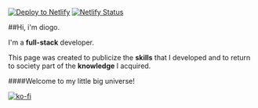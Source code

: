 [![Deploy to Netlify](https://www.netlify.com/img/deploy/button.svg)](https://diogodeveloper.netlify.com?repository=https://github.com/ArikBartzadok/my-portfolio/)  [![Netlify Status](https://api.netlify.com/api/v1/badges/01a2e2de-d57d-4d89-8322-95685000e60f/deploy-status)](https://app.netlify.com/sites/diogodeveloper/deploys/)

##Hi, i'm diogo.

I'm a **full-stack** developer.

This page was created to publicize the **skills** that I developed and to return to society part of the **knowledge** I acquired.

####Welcome to my little big universe!

[![ko-fi](https://www.ko-fi.com/img/githubbutton_sm.svg)](https://ko-fi.com/C0C81IJH6)
